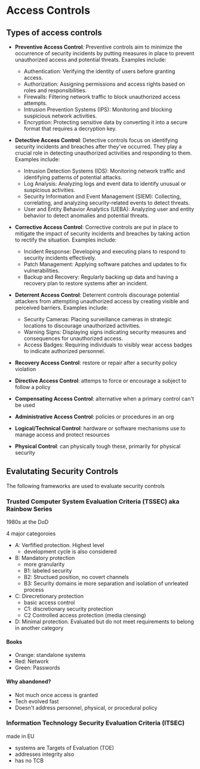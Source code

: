 # Access Controls

## Types of access controls
- **Preventive Access Control**:
Preventive controls aim to minimize the occurrence of security incidents by putting measures in place to prevent unauthorized access and potential threats. Examples include:
  - Authentication: Verifying the identity of users before granting access.
  - Authorization: Assigning permissions and access rights based on roles and responsibilities.
  - Firewalls: Filtering network traffic to block unauthorized access attempts.
  - Intrusion Prevention Systems (IPS): Monitoring and blocking suspicious network activities.
  - Encryption: Protecting sensitive data by converting it into a secure format that requires a decryption key.
- **Detective Access Control**:
Detective controls focus on identifying security incidents and breaches after they've occurred. They play a crucial role in detecting unauthorized activities and responding to them. Examples include:
  - Intrusion Detection Systems (IDS): Monitoring network traffic and identifying patterns of potential attacks.
  - Log Analysis: Analyzing logs and event data to identify unusual or suspicious activities.
  - Security Information and Event Management (SIEM): Collecting, correlating, and analyzing security-related events to detect threats.
  - User and Entity Behavior Analytics (UEBA): Analyzing user and entity behavior to detect anomalies and potential threats.
- **Corrective Access Control**:
Corrective controls are put in place to mitigate the impact of security incidents and breaches by taking action to rectify the situation. Examples include:
  - Incident Response: Developing and executing plans to respond to security incidents effectively.
  - Patch Management: Applying software patches and updates to fix vulnerabilities.
  - Backup and Recovery: Regularly backing up data and having a recovery plan to restore systems after an incident.
- **Deterrent Access Control**:
Deterrent controls discourage potential attackers from attempting unauthorized access by creating visible and perceived barriers. Examples include:
  - Security Cameras: Placing surveillance cameras in strategic locations to discourage unauthorized activities.
  - Warning Signs: Displaying signs indicating security measures and consequences for unauthorized access.
  - Access Badges: Requiring individuals to visibly wear access badges to indicate authorized personnel.

- **Recovery Access Control**: restore or repair after a security policy violation
- **Directive Access Control**: attemps to force or encourage a subject to follow a policy
- **Compensating Access Control**: alternative when a primary control can't be used
- **Administrative Access Control**: policies or procedures in an org
- **Logical/Technical Control**: hardware or software mechanisms use to manage access and protect resources
- **Physical Control**: can physically tough these, primarily for physical security

## Evalutating Security Controls
The following frameworks are used to evaluate security controls

### Trusted Computer System Evaluation Criteria (TSSEC) aka Rainbow Series
1980s at the DoD

4 major categoroies
- A: Verfified protection. Highest level
  - development cycle is also considered
- B: Mandatory protection
  - more granularity
  - B1: labeled security
  - B2: Structued position, no covert channels
  - B3: Security domains ie more separation and isolation of unrleated process
- C: Direcretionary protection 
  - basic access control
  - C1: discretionary security protection
  - C2 Controlled access protection (media clensing)
- D: Minimal protection. Evaluated but do not meet requirements to belong in another category

#### Books
- Orange: standalone systems
- Red: Network
- Green: Passwords

#### Why abandoned?
- Not much once access is granted
- Tech evolved fast
- Doesn't address personnel, physical, or procedural policy

### Information Technology Security Evaluation Criteria (ITSEC)
made in EU

- systems are Targets of Evaluation (TOE)
- addresses integrity also
- has no TCB


